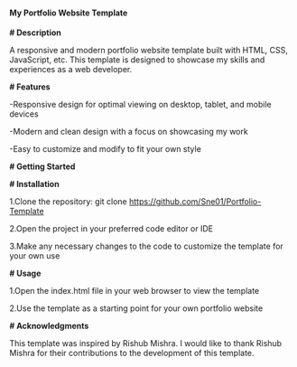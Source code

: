 #### My Portfolio Website Template

**# Description**

A responsive and modern portfolio website template built with  HTML, CSS, JavaScript, etc. This template is designed to showcase my skills and experiences as a web developer.

**# Features**

-Responsive design for optimal viewing on desktop, tablet, and mobile devices

-Modern and clean design with a focus on showcasing my work

-Easy to customize and modify to fit your own style

**# Getting Started**

**# Installation**

1.Clone the repository: git clone  https://github.com/Sne01/Portfolio-Template

2.Open the project in your preferred code editor or IDE

3.Make any necessary changes to the code to customize the template for your own use

**# Usage**

1.Open the index.html file in your web browser to view the template

2.Use the template as a starting point for your own portfolio website

**# Acknowledgments**

This template was inspired by Rishub Mishra. I would like to thank Rishub Mishra for their contributions to the development of this template.
